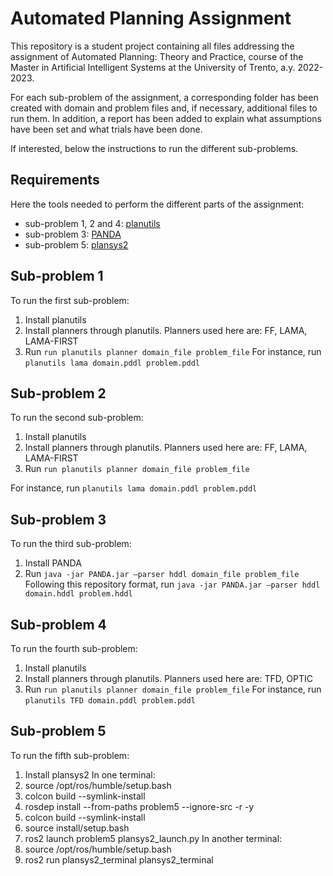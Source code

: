 # Automated Planning Assignment

This repository is a student project containing all files addressing the assignment of Automated Planning: Theory and Practice, course of the Master in Artificial Intelligent Systems at the University of Trento, a.y. 2022-2023.

For each sub-problem of the assignment, a corresponding folder has been created with domain and problem files and, if necessary, additional files to run them. In addition, a report has been added to explain what assumptions have been set and what trials have been done.

If interested, below the instructions to run the different sub-problems. 


## Requirements

Here the tools needed to perform the different parts of the assignment:
* sub-problem 1, 2 and 4: [planutils](https://github.com/AI-Planning/planutils)
* sub-problem 3: [PANDA](https://www.uni-ulm.de/en/in/ki/research/software/panda/panda-planning-system/)
* sub-problem 5: [plansys2](https://plansys2.github.io/) 

## Sub-problem 1

To run the first sub-problem:
1. Install planutils
2. Install planners through planutils. Planners used here are: FF, LAMA, LAMA-FIRST
4. Run ``run planutils planner domain_file problem_file``
For instance, run ``planutils lama domain.pddl problem.pddl``


## Sub-problem 2

To run the second sub-problem:
1. Install planutils
2. Install planners through planutils. Planners used here are: FF, LAMA, LAMA-FIRST
3. Run ``run planutils planner domain_file problem_file``

For instance, run ``planutils lama domain.pddl problem.pddl``


## Sub-problem 3
To run the third sub-problem:
1. Install PANDA
2. Run ``java -jar PANDA.jar –parser hddl domain_file problem_file``
Following this repository format, run ``java -jar PANDA.jar –parser hddl domain.hddl problem.hddl``

## Sub-problem 4

To run the fourth sub-problem:
1. Install planutils
2. Install planners through planutils. Planners used here are: TFD, OPTIC
3. Run ``run planutils planner domain_file problem_file``
For instance, run ``planutils TFD domain.pddl problem.pddl``


## Sub-problem 5

To run the fifth sub-problem:
1. Install plansys2
In one terminal: 
2. source /opt/ros/humble/setup.bash
3. colcon build --symlink-install
4. rosdep install --from-paths problem5 --ignore-src -r -y
5. colcon build --symlink-install
6. source install/setup.bash 
7. ros2 launch problem5 plansys2_launch.py
In another terminal:
8. source /opt/ros/humble/setup.bash
9. ros2 run plansys2_terminal plansys2_terminal
